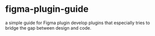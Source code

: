 # figma-plugin-guide
a simple guide for Figma plugin develop plugins that especially tries to bridge the gap between design and code.
